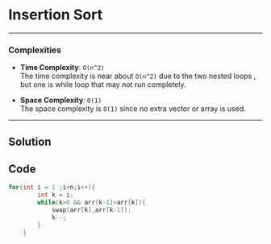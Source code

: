 # Insertion Sort

---

### Complexities

- **Time Complexity**: `O(n^2)`  
  The time complexity is near about `O(n^2)` due to the two nested loops , but one is while loop that may not run completely.

- **Space Complexity**: `O(1)`  
  The space complexity is `O(1)` since no extra vector or array is used.

---
## Solution

## Code

```cpp
for(int i = 1 ;i<n;i++){
        int k = i;
        while(k>0 && arr[k-1]>arr[k]){
            swap(arr[k],arr[k-1]);
            k--;
        }
    }
